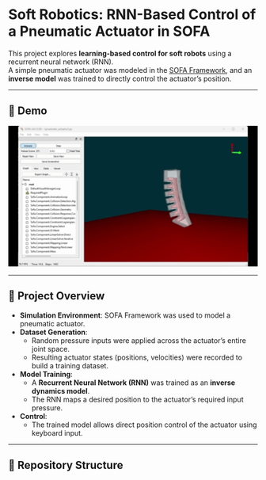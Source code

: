 # Soft Robotics: RNN-Based Control of a Pneumatic Actuator in SOFA

This project explores **learning-based control for soft robots** using a recurrent neural network (RNN).  
A simple pneumatic actuator was modeled in the [SOFA Framework](https://www.sofa-framework.org/), and an **inverse model** was trained to directly control the actuator’s position.

---

## 🎥 Demo
<p align="center">
  <img src="SOFASimulationGIF.gif" width="600" alt="SOFA Pneumatic Actuator RNN Control Demo"/>
</p>

---

## 📖 Project Overview

- **Simulation Environment**: SOFA Framework was used to model a pneumatic actuator.  
- **Dataset Generation**:  
  - Random pressure inputs were applied across the actuator’s entire joint space.  
  - Resulting actuator states (positions, velocities) were recorded to build a training dataset.  
- **Model Training**:  
  - A **Recurrent Neural Network (RNN)** was trained as an **inverse dynamics model**.  
  - The RNN maps a desired position to the actuator’s required input pressure.  
- **Control**:  
  - The trained model allows direct position control of the actuator using keyboard input. 

---

## 📂 Repository Structure

